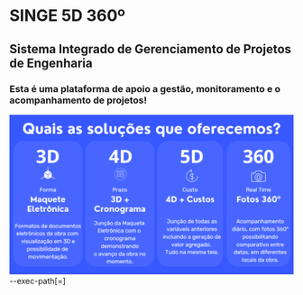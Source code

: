 # SINGE 5D 360º
## Sistema Integrado de Gerenciamento de Projetos de Engenharia
### Esta é uma plataforma de apoio a gestão, monitoramento e o acompanhamento de projetos!

<img src="Solucoes.png" >
--exec-path[=<https://github.com/bim5d/singe/blob/main/Escada01.jpg>]
